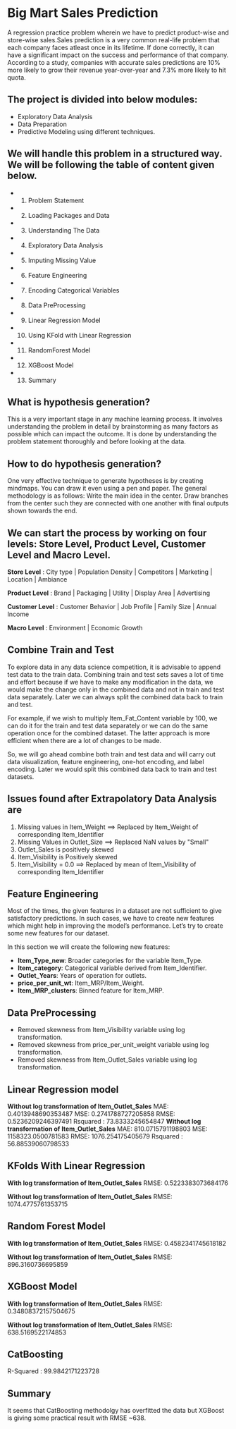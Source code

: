 # Big Mart Sales Prediction

A regression practice problem wherein we have to predict product-wise and store-wise sales.Sales prediction is a very common real-life problem that each company faces atleast once in its lifetime. If done correctly, it can have a significant impact on the success and performance of that company. According to a study, companies with accurate sales predictions are 10% more likely to grow their revenue year-over-year and 7.3% more likely to hit quota.

## The project is divided into below modules:

* Exploratory Data Analysis
* Data Preparation
* Predictive Modeling using different techniques.

## We will handle this problem in a structured way. We will be following the table of content given below.
* 1. Problem Statement
* 2. Loading Packages and Data
* 3. Understanding The Data
* 4. Exploratory Data Analysis
* 5. Imputing Missing Value 
* 6. Feature Engineering
* 7. Encoding Categorical Variables
* 8. Data PreProcessing
* 9. Linear Regression Model
* 10. Using KFold with Linear Regression
* 11. RandomForest Model
* 12. XGBoost Model
* 13. Summary


## What is hypothesis generation?

This is a very important stage in any machine learning process. It involves understanding the problem in detail by brainstorming as many factors as possible which can impact the outcome. It is done by understanding the problem statement thoroughly and before looking at the data.

## How to do hypothesis generation?

One very effective technique to generate hypotheses is by creating mindmaps. You can draw it even using a pen and paper. The general methodology is as follows: Write the main idea in the center. Draw branches from the center such they are connected with one another with final outputs shown towards the end.

## We can start the process by working on four levels: Store Level, Product Level, Customer Level and Macro Level.

**Store Level** : City type | Population Density | Competitors | Marketing | Location | Ambiance

**Product Level** : Brand | Packaging | Utility | Display Area | Advertising

**Customer Level** : Customer Behavior | Job Profile | Family Size | Annual Income

**Macro Level** : Environment | Economic Growth

## Combine Train and Test

To explore data in any data science competition, it is advisable to append test data to the train data. Combining train and test sets saves a lot of time and effort because if we have to make any modification in the data, we would make the change only in the combined data and not in train and test data separately. Later we can always split the combined data back to train and test.

For example, if we wish to multiply Item_Fat_Content variable by 100, we can do it for the train and test data separately or we can do the same operation once for the combined dataset. The latter approach is more efficient when there are a lot of changes to be made.

So, we will go ahead combine both train and test data and will carry out data visualization, feature engineering, one-hot encoding, and label encoding. Later we would split this combined data back to train and test datasets.

## Issues found after Extrapolatory Data Analysis are 

1. Missing values in Item_Weight ==> Replaced by Item_Weight of corresponding Item_Identifier
2. Missing Values in Outlet_Size ==> Replaced NaN values by "Small"
3. Outlet_Sales is positively skewed
4. Item_Visibility is Positively skewed
5. Item_Visibility = 0.0 ==> Replaced by mean of Item_Visibility of corresponding Item_Identifier

## Feature Engineering

Most of the times, the given features in a dataset are not sufficient to give satisfactory predictions. In such cases, we have to create new features which might help in improving the model’s performance. Let’s try to create some new features for our dataset.

In this section we will create the following new features:

* **Item_Type_new**: Broader categories for the variable Item_Type.  
* **Item_category**: Categorical variable derived from Item_Identifier.  
* **Outlet_Years**: Years of operation for outlets.  
* **price_per_unit_wt**: Item_MRP/Item_Weight.  
* **Item_MRP_clusters**: Binned feature for Item_MRP. 

## Data PreProcessing
* Removed skewness from Item_Visibility variable using log transformation.
* Removed skewness from price_per_unit_weight variable using log transformation.
* Removed skewness from Item_Outlet_Sales variable using log transformation.

## Linear Regression model 
**Without log transformation of Item_Outlet_Sales**
MAE: 0.4013948690353487
MSE: 0.2741788727205858
RMSE: 0.5236209246397491
Rsquared : 73.8333245654847
**Without log transformation of Item_Outlet_Sales**
MAE: 810.0715791198803
MSE: 1158323.0500781583
RMSE: 1076.254175405679
Rsquared : 56.88539060798533

## KFolds With Linear Regression
**With log transformation of Item_Outlet_Sales**
RMSE: 0.5223383073684176

**Without log transformation of Item_Outlet_Sales**
RMSE: 1074.4775761353715

## Random Forest Model
**With log transformation of Item_Outlet_Sales**
RMSE: 0.4582341745618182

**Without log transformation of Item_Outlet_Sales**
RMSE: 896.3160736695859

## XGBoost Model
**With log transformation of Item_Outlet_Sales**
RMSE: 0.34808372157504675

**Without log transformation of Item_Outlet_Sales**
RMSE: 638.5169522174853

## CatBoosting
R-Squared : 99.9842171223728

## Summary
It seems that CatBoosting methodolgy has overfitted the data but XGBoost is giving some practical result with RMSE ~638.
